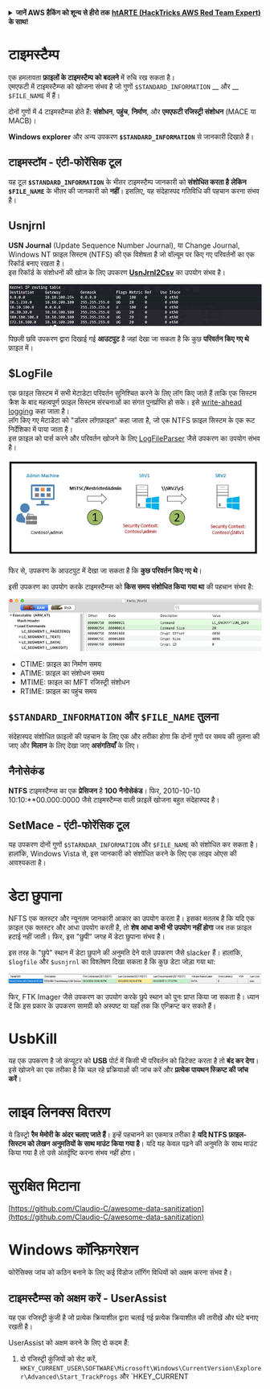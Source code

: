 <details>

<summary><strong>जानें AWS हैकिंग को शून्य से हीरो तक</strong> <a href="https://training.hacktricks.xyz/courses/arte"><strong>htARTE (HackTricks AWS Red Team Expert)</strong></a><strong> के साथ!</strong></summary>

HackTricks का समर्थन करने के अन्य तरीके:

* यदि आप चाहते हैं कि आपकी **कंपनी HackTricks में विज्ञापित हो** या **HackTricks को PDF में डाउनलोड** करें तो [**सदस्यता योजनाएं**](https://github.com/sponsors/carlospolop) देखें!
* [**आधिकारिक PEASS और HackTricks स्वैग**](https://peass.creator-spring.com) प्राप्त करें
* [**The PEASS Family**](https://opensea.io/collection/the-peass-family) की खोज करें, हमारा विशेष [**NFTs**](https://opensea.io/collection/the-peass-family) संग्रह
* **शामिल हों** 💬 [**डिस्कॉर्ड समूह**](https://discord.gg/hRep4RUj7f) या [**टेलीग्राम समूह**](https://t.me/peass) या हमें **ट्विटर** 🐦 [**@hacktricks_live**](https://twitter.com/hacktricks_live)** पर फॉलो** करें।
* **अपने हैकिंग ट्रिक्स साझा करें** द्वारा PRs सबमिट करके [**HackTricks**](https://github.com/carlospolop/hacktricks) और [**HackTricks Cloud**](https://github.com/carlospolop/hacktricks-cloud) github repos।

</details>


# टाइमस्टैम्प

एक हमलावता **फ़ाइलों के टाइमस्टैम्प को बदलने** में रुचि रख सकता है।\
एमएफटी में टाइमस्टैम्प्स को खोजना संभव है जो गुणों `$STANDARD_INFORMATION` __ और __ `$FILE_NAME` में हैं।

दोनों गुणों में 4 टाइमस्टैम्प्स होते हैं: **संशोधन**, **पहुंच**, **निर्माण**, और **एमएफटी रजिस्ट्री संशोधन** (MACE या MACB)।

**Windows explorer** और अन्य उपकरण **`$STANDARD_INFORMATION`** से जानकारी दिखाते हैं।

## टाइमस्टॉम - एंटी-फोरेंसिक टूल

यह टूल **`$STANDARD_INFORMATION`** के भीतर टाइमस्टैम्प जानकारी को **संशोधित करता है** **लेकिन** **`$FILE_NAME`** के भीतर की जानकारी को **नहीं**। इसलिए, यह संदेहास्पद गतिविधि की पहचान करना संभव है।

## Usnjrnl

**USN Journal** (Update Sequence Number Journal), या Change Journal, Windows NT फ़ाइल सिस्टम (NTFS) की एक विशेषता है जो वॉल्यूम पर किए गए परिवर्तनों का एक रिकॉर्ड बनाए रखता है।\
इस रिकॉर्ड के संशोधनों की खोज के लिए उपकरण [**UsnJrnl2Csv**](https://github.com/jschicht/UsnJrnl2Csv) का उपयोग संभव है।

![](<../../.gitbook/assets/image (449).png>)

पिछली छवि उपकरण द्वारा दिखाई गई **आउटपुट** है जहां देखा जा सकता है कि कुछ **परिवर्तन किए गए थे** फ़ाइल में।

## $LogFile

एक फ़ाइल सिस्टम में सभी मेटाडेटा परिवर्तन सुनिश्चित करने के लिए लॉग किए जाते हैं ताकि एक सिस्टम क्रैश के बाद महत्वपूर्ण फ़ाइल सिस्टम संरचनाओं का संगत पुनर्प्राप्ति हो सके। इसे [write-ahead logging](https://en.wikipedia.org/wiki/Write-ahead\_logging) कहा जाता है।\
लॉग किए गए मेटाडेटा को "डॉलर लॉगफ़ाइल" कहा जाता है, जो एक NTFS फ़ाइल सिस्टम के एक रूट निर्देशिका में पाया जाता है।\
इस फ़ाइल को पार्स करने और परिवर्तन खोजने के लिए [LogFileParser](https://github.com/jschicht/LogFileParser) जैसे उपकरण का उपयोग संभव है।

![](<../../.gitbook/assets/image (450).png>)

फिर से, उपकरण के आउटपुट में देखा जा सकता है कि **कुछ परिवर्तन किए गए थे**।

इसी उपकरण का उपयोग करके टाइमस्टैम्प्स को **किस समय संशोधित किया गया था** की पहचान संभव है:

![](<../../.gitbook/assets/image (451).png>)

* CTIME: फ़ाइल का निर्माण समय
* ATIME: फ़ाइल का संशोधन समय
* MTIME: फ़ाइल का MFT रजिस्ट्री संशोधन
* RTIME: फ़ाइल का पहुंच समय

## `$STANDARD_INFORMATION` और `$FILE_NAME` तुलना

संदेहास्पद संशोधित फ़ाइलों की पहचान के लिए एक और तरीका होगा कि दोनों गुणों पर समय की तुलना की जाए और **मिलान** के लिए देखा जाए **असंगतियाँ** के लिए।

## नैनोसेकंड

**NTFS** टाइमस्टैम्प्स का एक **प्रेसिजन** है **100 नैनोसेकंड**। फिर, 2010-10-10 10:10:**00.000:0000 जैसे टाइमस्टैम्प्स वाली फ़ाइलें खोजना बहुत संदेहास्पद है।

## SetMace - एंटी-फोरेंसिक टूल

यह उपकरण दोनों गुणों `$STARNDAR_INFORMATION` और `$FILE_NAME` को संशोधित कर सकता है। हालांकि, Windows Vista से, इस जानकारी को संशोधित करने के लिए एक लाइव ओएस की आवश्यकता है।

# डेटा छुपाना

NFTS एक क्लस्टर और न्यूनतम जानकारी आकार का उपयोग करता है। इसका मतलब है कि यदि एक फ़ाइल एक क्लस्टर और आधा उपयोग करती है, तो **शेष आधा कभी भी उपयोग नहीं होगा** जब तक फ़ाइल हटाई नहीं जाती। फिर, इस "छुपी" जगह में डेटा छुपाना संभव है।

इस तरह के "छुपे" स्थान में डेटा छुपाने की अनुमति देने वाले उपकरण जैसे slacker हैं। हालांकि, `$logfile` और `$usnjrnl` का विश्लेषण दिखा सकता है कि कुछ डेटा जोड़ा गया था:

![](<../../.gitbook/assets/image (452).png>)

फिर, FTK Imager जैसे उपकरण का उपयोग करके छुपे स्थान को पुनः प्राप्त किया जा सकता है। ध्यान दें कि इस प्रकार के उपकरण सामग्री को अस्पष्ट या यहाँ तक कि एन्क्रिप्ट कर सकते हैं।

# UsbKill

यह एक उपकरण है जो कंप्यूटर को **USB** पोर्ट में किसी भी परिवर्तन को डिटेक्ट करता है तो **बंद कर देगा**।\
इसे खोजने का एक तरीका है कि चल रहे प्रक्रियाओं की जांच करें और **प्रत्येक पायथन स्क्रिप्ट की जांच करें**।

# लाइव लिनक्स वितरण

ये डिस्ट्रो **रैम मेमोरी के अंदर चलाए जाते हैं**। इन्हें पहचानने का एकमात्र तरीका है **यदि NTFS फ़ाइल-सिस्टम को लेखन अनुमतियों के साथ माउंट किया गया है**। यदि यह केवल पढ़ने की अनुमति के साथ माउंट किया गया है तो उसे अंतर्दृष्टि करना संभव नहीं होगा।

# सुरक्षित मिटाना

[https://github.com/Claudio-C/awesome-data-sanitization](https://github.com/Claudio-C/awesome-data-sanitization)

# Windows कॉन्फ़िगरेशन

फोरेंसिक्स जांच को कठिन बनाने के लिए कई विंडोज लॉगिंग विधियों को अक्षम करना संभव है।

## टाइमस्टैम्प्स को अक्षम करें - UserAssist

यह एक रजिस्ट्री कुंजी है जो प्रत्येक क्रियाशील द्वारा चलाई गई प्रत्येक क्रियाशील की तारीखें और घंटे बनाए रखती है।

UserAssist को अक्षम करने के लिए दो कदम हैं:

1. दो रजिस्ट्री कुंजियों को सेट करें, `HKEY_CURRENT_USER\SOFTWARE\Microsoft\Windows\CurrentVersion\Explorer\Advanced\Start_TrackProgs` और `HKEY_CURRENT
